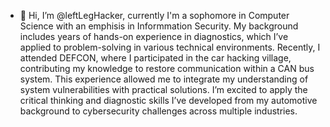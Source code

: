 - 👋 Hi, I’m @leftLegHacker, currently I'm a sophomore in Computer Science with an emphisis in Informmation Security.
My background includes years of hands-on experience in diagnostics, which I’ve applied to problem-solving in various technical environments.
Recently, I attended DEFCON, where I participated in the car hacking village, contributing my knowledge to restore communication within a CAN bus system.
This experience allowed me to integrate my understanding of system vulnerabilities with practical solutions. I’m excited to apply the critical thinking and
diagnostic skills I’ve developed from my automotive background to cybersecurity challenges across multiple industries.
<!---
leftLegHacker/leftLegHacker is a ✨ special ✨ repository because its `README.md` (this file) appears on your GitHub profile.
You can click the Preview link to take a look at your changes.
--->
